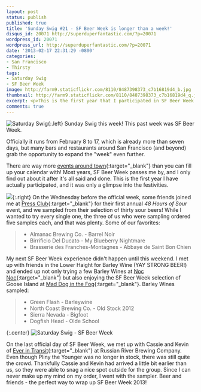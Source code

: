 ```yaml
---
layout: post
status: publish
published: true
title: 'Sunday Swig #21 - SF Beer Week is longer than a week!'
disqus_id: 20071 http://superduperfantastic.com/?p=20071
wordpress_id: 20071
wordpress_url: http://superduperfantastic.com/?p=20071
date: '2013-02-17 22:31:29 -0800'
categories:
- San Francisco
- Thirsty
tags:
- Saturday Swig
- SF Beer Week
image: http://farm9.staticflickr.com/8110/8487398373_c7b16819d4_b.jpg
thumbnail: http://farm9.staticflickr.com/8110/8487398373_c7b16819d4_q.jpg
excerpt: <p>This is the first year that I participated in SF Beer Week festivities. Visited Press Club, Noc-Noc, Mad Dog in the Fog, Russian River Brewing Co.</p>
comments: true
---
```

![Saturday Swig](http://farm8.staticflickr.com/7240/7322171030_0166725d1c_o.png){:.left} Sunday Swig this week! This past week was SF Beer Week. 

Officially it runs from February 8 to 17, which is already more than seven days, but many bars and restaurants around San Francisco (and beyond) grab the opportunity to expand the "week" even further. 

There are way more [events around town](http://www.sfbeerweek.org/ "SF Beer Week"){:target="_blank"} than you can fill up your calendar with! Most years, SF Beer Week passes me by, and I only find out about it after it's all said and done. This is the first year I have actually participated, and it was only a glimpse into the festivities.

![](http://farm9.staticflickr.com/8107/8488497012_c102816c67_n.jpg){:.right} On the Wednesday before the official week, some friends joined me at [Press Club](http://www.pressclubsf.com/ "Press Club SF"){:target="_blank"} for their first annual _48 Hours of Sour_ event, and we sampled from their selection of thirty sour beers! While I wanted to try every single one, the three of us who were sampling ordered five samples each, and that was plenty. Some of our favorites:

> * Almanac Brewing Co. - Barrel Noir  
> * Birrificio Del Ducato - My Blueberry Nightmare  
> * Brasserie des Franches-Montagnes - Abbaye de Saint Bon Chien

My next SF Beer Week experience didn't happen until this weekend. I met up with friends in the Lower Haight for Barley Wine (YAY STRONG BEER!) and ended up not only trying a few Barley Wines at [Noc Noc](http://nocnocs.com/?doing_wp_cron=1361254363.6020290851593017578125){:target="_blank"} but also enjoying the SF Beer Week selection of Goose Island at [Mad Dog in the Fog](https://www.facebook.com/pages/Mad-Dog-In-The-Fog/111245485569064 "Mad Dog in the Fog"){:target="_blank"}. Barley Wines sampled:

> * Green Flash - Barleywine  
> * North Coast Brewing Co. - Old Stock 2012  
> * Sierra Nevada - Bigfoot  
> * Dogfish Head - Olde School

{:.center}
![Saturday Swig - SF Beer Week](http://farm9.staticflickr.com/8110/8487398373_c7b16819d4_b.jpg)

On the last official day of SF Beer Week, we met up with Cassie and Kevin of [Ever in Transit](http://everintransit.com/ "Ever in Transit"){:target="_blank"} at Russian River Brewing Company. Even though Pliny the Younger was no longer in stock, there was still quite the crowd. Thankfully Cassie and Kevin had arrived a little bit earlier than us, so they were able to snag a nice spot outside for the group. Since I can never make up my mind on my order, I went with the sampler. Beer and friends - the perfect way to wrap up SF Beer Week 2013!